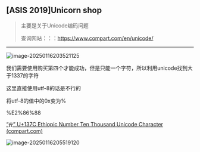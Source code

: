 ## [ASIS 2019]Unicorn shop

> 主要是关于Unicode编码问题
>
> 查询网站：：：https://www.compart.com/en/unicode/

---

![image-20250116203521125](https://gitee.com/bx33661/image/raw/master/path/image-20250116203521125.png)

我们需要使用购买第四个才能成功，但是只能一个字符，所以利用unicode找到大于1337的字符

这里直接使用utf-8的话是不行的

将utf-8的值中的0x变为%

%E2%86%88

[“፼” U+137C Ethiopic Number Ten Thousand Unicode Character (compart.com)](https://www.compart.com/en/unicode/U+137C)

![image-20250116205519120](https://gitee.com/bx33661/image/raw/master/path/image-20250116205519120.png)